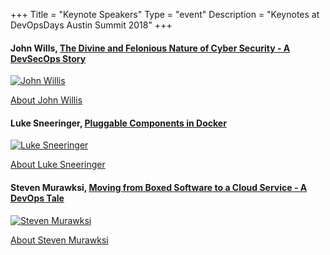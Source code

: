 +++
Title = "Keynote Speakers"
Type = "event"
Description = "Keynotes at DevOpsDays Austin Summit 2018"
+++

#### John Wills, [The Divine and Felonious Nature of Cyber Security - A DevSecOps Story](../program/john-willis/)

[![John Willis](../speakers/john-willis.jpg "John Willis")](../speakers/john-willis/)

[About John Willis](../speakers/john-willis/)

#### Luke Sneeringer, [Pluggable Components in Docker](../program/luke-sneeringer/)

[![Luke Sneeringer](../speakers/luke-sneeringer.jpg "Luke Sneeringer")](../speakers/luke-sneeringer/)

[About Luke Sneeringer](../speakers/luke-sneeringer/)

#### Steven Murawksi, [Moving from Boxed Software to a Cloud Service - A DevOps Tale](../program/steven-murawski/)

[![Steven Murawksi](../speakers/steven-murawski.jpg "Steven Murawksi")](../speakers/steven-murawski/)

[About Steven Murawksi](../speakers/steven-murawski/)